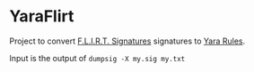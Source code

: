 # YaraFlirt

Project to convert [F.L.I.R.T. Signatures](https://www.hex-rays.com/products/ida/tech/flirt/in_depth.shtml) signatures to [Yara Rules](http://virustotal.github.io/yara).

Input is the output of `dumpsig -X my.sig my.txt`